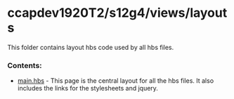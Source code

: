 # ccapdev1920T2/s12g4/views/layouts

This folder contains layout hbs code used by all hbs files.

### Contents:
- [main.hbs](https://github.com/ccapdev1920T2/s12g4/blob/master/views/layouts/main.hbs) - This page is the central layout for all the hbs files. It also includes the links for the stylesheets and jquery. 